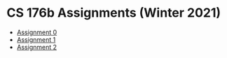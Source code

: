 # CS 176b Assignments (Winter 2021)

* [Assignment 0](https://github.com/SNL-UCSB/cs176b-assignments/tree/master/assignment0)
* [Assignment 1](https://github.com/SNL-UCSB/cs176b-assignments/tree/master/assignment1)
* [Assignment 2](https://github.com/SNL-UCSB/cs176b-assignments/tree/master/assignment2)
